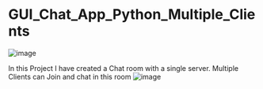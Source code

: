 # GUI_Chat_App_Python_Multiple_Clients

![image](https://user-images.githubusercontent.com/62651885/135054343-aa58a699-a71b-4736-9c89-80517b8fc470.png)

In this Project I have created a Chat room with a single server. 
Multiple Clients can Join and chat in this room
![image](https://user-images.githubusercontent.com/62651885/135053989-24c2026b-e607-47af-a968-d0c0a0df8e85.png)
